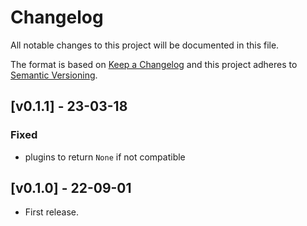 # Changelog
All notable changes to this project will be documented in this file.

The format is based on [Keep a Changelog](http://keepachangelog.com/en/1.0.0/) and this project adheres to [Semantic Versioning](http://semver.org/spec/v2.0.0.html).

## [v0.1.1] - 23-03-18

### Fixed

- plugins to return `None` if not compatible


## [v0.1.0] - 22-09-01

- First release.
